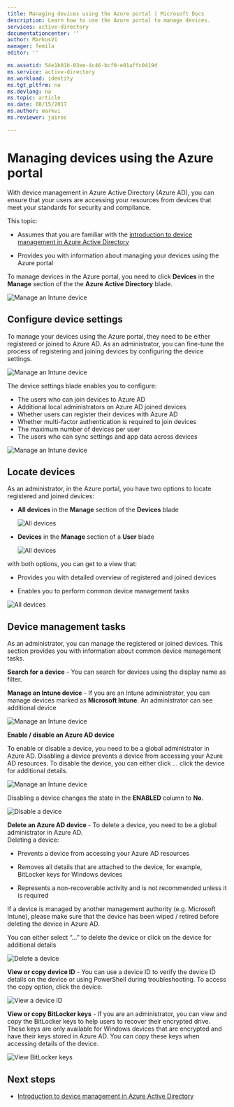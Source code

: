 ```yaml
---
title: Managing devices using the Azure portal | Microsoft Docs
description: Learn how to use the Azure portal to manage devices.
services: active-directory
documentationcenter: ''
author: MarkusVi
manager: femila
editor: ''

ms.assetid: 54e1b01b-03ee-4c46-bcf0-e01affc0419d
ms.service: active-directory
ms.workload: identity
ms.tgt_pltfrm: na
ms.devlang: na
ms.topic: article
ms.date: 08/15/2017
ms.author: markvi
ms.reviewer: jairoc

---
```

# Managing devices using the Azure portal

With device management in Azure Active Directory (Azure AD), you can ensure that your users are accessing your resources from devices that meet your standards for security and compliance. 

This topic:

- Assumes that you are familiar with the [introduction to device management in Azure Active Directory](device-management-introduction.md)

- Provides you with information about managing your devices using the Azure portal


To manage devices in the Azure portal, you need to click **Devices** in the **Manage** section of the the **Azure Active Directory** blade.

![Manage an Intune device](./media/device-management-azure-portal/11.png)




## Configure device settings

To manage your devices using the Azure portal, they need to be either registered or joined to Azure AD. As an administrator, you can fine-tune the process of registering and joining devices by configuring the device settings.

![Manage an Intune device](./media/device-management-azure-portal/22.png)


The device settings blade enables you to configure:

- The users who can join devices to Azure AD
- Additional local administrators on Azure AD joined devices
- Whether users can register their devices with Azure AD
- Whether multi-factor authentication is required to join devices
- The maximum number of devices per user
- The users who can sync settings and app data across devices 


![Manage an Intune device](./media/device-management-azure-portal/21.png)




## Locate devices

As an administrator, in the Azure portal, you have two options to locate registered and joined devices:

- **All devices** in the **Manage** section of the **Devices** blade  

    ![All devices](./media/device-management-azure-portal/41.png)


- **Devices** in the **Manage** section of a **User** blade
 
    ![All devices](./media/device-management-azure-portal/43.png)



with both options, you can get to a view that:

- Provides you with detailed overview of registered and joined devices

- Enables you to perform common device management tasks
   

![All devices](./media/device-management-azure-portal/51.png)


## Device management tasks

As an administrator, you can manage the registered or joined devices. This section provides you with information about common device management tasks.

**Search for a device** - You can search for devices using the display name as filter.



**Manage an Intune device** - If you are an Intune administrator, you can manage devices marked as **Microsoft Intune**. An administrator can see additional device 

![Manage an Intune device](./media/device-management-azure-portal/31.png)


**Enable / disable an Azure AD device**

To enable or disable a device, you need to be a global administrator in Azure  AD. Disabling a device prevents a device from accessing your Azure AD resources.  To disable the device, you can either click *…* click the device for additional details.

 
![Manage an Intune device](./media/device-management-azure-portal/33.png)

Disabling a device changes the state in the **ENABLED** column to **No**.

![Disable a device](./media/device-management-azure-portal/32.png)


**Delete an Azure AD device** - To delete a device, you need to be a global administrator in Azure AD.  
Deleting a device:
 
- Prevents a device from accessing your Azure AD resources 

- Removes all details that are attached to the device, for example, BitLocker keys for Windows devices  

- Represents a non-recoverable activity and is not recommended unless it is required

If a device is managed by another management authority (e.g. Microsoft Intune), please make sure that the device has been wiped / retired before deleting the device in Azure AD.

You can either select “…” to delete the device or click on the device for additional details
 
![Delete a device](./media/device-management-azure-portal/34.png)


**View or copy device ID** - You can use a device ID to verify the device ID details on the device or using PowerShell during troubleshooting. To access the copy option, click the device.

![View a device ID](./media/device-management-azure-portal/35.png)
  

**View or copy BitLocker keys** - If you are an administrator, you can view and copy the BitLocker keys to help users to recover their encrypted drive. These keys are only available for Windows devices that are encrypted and have their keys stored in Azure AD. You can copy these keys when accessing details of the device.
 
![View BitLocker keys](./media/device-management-azure-portal/36.png)








## Next steps

* [Introduction to device management in Azure Active Directory](device-management-introduction.md)



<!--Image references-->
[1]: ./media/active-directory-conditional-access-automatic-device-registration-setup/12.png

